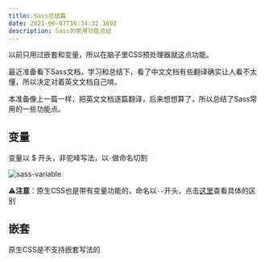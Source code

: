 ```yaml
---
title: Sass总结篇
date: 2021-06-07T16:34:32.169Z
description: Sass的常用功能总结
---
```


以前只用过嵌套和变量，所以在脑子里CSS预处理器就这点功能。

最近准备看下Sass文档，学习和总结下，看了中文文档有些翻译确实让人看不太懂，所以决定对着英文文档自己啃。

本准备像上一篇一样，把英文文档逐篇翻译，后来想想算了，所以总结了Sass常用的一些功能点。

## 变量

变量以 $ 开头，非驼峰写法，以`-`做命名切割

![sass-variable](sass-variable.jpeg)

⚠️**注意**：原生CSS也是带有变量功能的，命名以`--`开头，点击[这里](https://sass-lang.com/documentation/variables)查看具体的区别

## 嵌套

原生CSS是不支持嵌套写法的



